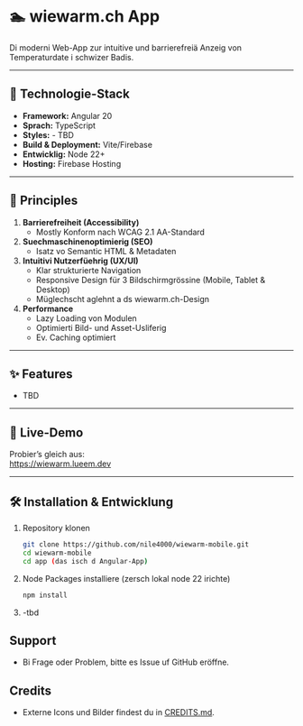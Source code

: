 # 🏊 wiewarm.ch App

Di moderni Web-App zur intuitive und barrierefreiä Anzeig von Temperaturdate i schwizer Badis.

---

## 🔧 Technologie-Stack

- **Framework:** Angular 20  
- **Sprach:** TypeScript  
- **Styles:** - TBD 
- **Build & Deployment:** Vite/Firebase
- **Entwicklig:** Node 22+
- **Hosting:** Firebase Hosting

---

## 🎯 Principles

1. **Barrierefreiheit (Accessibility)**  
   - Mostly Konform nach WCAG 2.1 AA-Standard
2. **Suechmaschinenoptimierig (SEO)**  
   - Isatz vo Semantic HTML & Metadaten
3. **Intuitivi Nutzerfüehrig (UX/UI)**
   - Klar strukturierte Navigation  
   - Responsive Design für 3 Bildschirmgrössine (Mobile, Tablet & Desktop)
   - Müglechscht aglehnt a ds wiewarm.ch-Design 
4. **Performance**
   - Lazy Loading von Modulen  
   - Optimierti Bild- und Asset-Usliferig 
   - Ev. Caching optimiert

---

## ✨ Features

- TBD

---

## 📱 Live-Demo

Probier’s gleich aus:  
https://wiewarm.lueem.dev

---

## 🛠️ Installation & Entwicklung

1. Repository klonen

   ```bash
   git clone https://github.com/nile4000/wiewarm-mobile.git
   cd wiewarm-mobile
   cd app (das isch d Angular-App)
   ```

2. Node Packages installiere (zersch lokal node 22 irichte)

   ```bash
   npm install
   ```

3. -tbd

## Support

- Bi Frage oder Problem, bitte es Issue uf GitHub eröffne.

## Credits

- Externe Icons und Bilder findest du in [CREDITS.md](./CREDITS.md).
